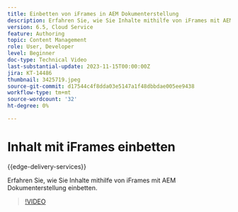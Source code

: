 ```yaml
---
title: Einbetten von iFrames in AEM Dokumenterstellung
description: Erfahren Sie, wie Sie Inhalte mithilfe von iFrames mit AEM Dokumenterstellung einbetten.
version: 6.5, Cloud Service
feature: Authoring
topic: Content Management
role: User, Developer
level: Beginner
doc-type: Technical Video
last-substantial-update: 2023-11-15T00:00:00Z
jira: KT-14486
thumbnail: 3425719.jpeg
source-git-commit: d17544c4f8dda03e5147a1f48dbbdae005ee9438
workflow-type: tm+mt
source-wordcount: '32'
ht-degree: 0%

---
```



# Inhalt mit iFrames einbetten

{{edge-delivery-services}}

Erfahren Sie, wie Sie Inhalte mithilfe von iFrames mit AEM Dokumenterstellung einbetten.

>[!VIDEO](https://video.tv.adobe.com/v/3425719/?learn=on)

